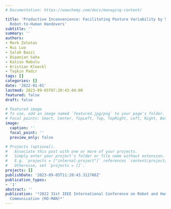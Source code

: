 ```yaml
---
# Documentation: https://wowchemy.com/docs/managing-content/

title: 'Productive Inconvenience: Facilitating Posture Variability by Stimulating
  Robot-to-Human Handovers'
subtitle: ''
summary: ''
authors:
- Mark Zolotas
- Rui Luo
- Salah Bazzi
- Dipanjan Saha
- Katiso Mabulu
- Kristian Kloeckl
- Taşkın Padır
tags: []
categories: []
date: '2022-01-01'
lastmod: 2023-09-05T07:20:43-04:00
featured: false
draft: false

# Featured image
# To use, add an image named `featured.jpg/png` to your page's folder.
# Focal points: Smart, Center, TopLeft, Top, TopRight, Left, Right, BottomLeft, Bottom, BottomRight.
image:
  caption: ''
  focal_point: ''
  preview_only: false

# Projects (optional).
#   Associate this post with one or more of your projects.
#   Simply enter your project's folder or file name without extension.
#   E.g. `projects = ["internal-project"]` references `content/project/deep-learning/index.md`.
#   Otherwise, set `projects = []`.
projects: []
publishDate: '2023-09-05T11:20:43.312786Z'
publication_types:
- '1'
abstract: ''
publication: '*2022 31st IEEE International Conference on Robot and Human Interactive
  Communication (RO-MAN)*'
---
```

